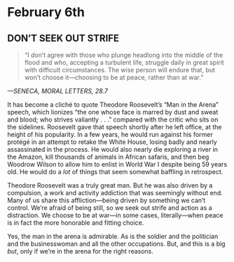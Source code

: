 # February 6th
## DON’T SEEK OUT STRIFE

> “I don’t agree with those who plunge headlong into the middle of the flood and who, accepting a turbulent life, struggle daily in great spirit with difficult circumstances. The wise person will endure that, but won’t choose it—choosing to be at peace, rather than at war.”

*—SENECA, MORAL LETTERS, 28.7*

It has become a cliché to quote Theodore Roosevelt’s “Man in the Arena” speech, which lionizes “the one whose face is marred by dust and sweat and blood; who strives valiantly . . .” compared with the critic who sits on the sidelines. Roosevelt gave that speech shortly after he left office, at the height of his popularity. In a few years, he would run against his former protégé in an attempt to retake the White House, losing badly and nearly assassinated in the process. He would also nearly die exploring a river in the Amazon, kill thousands of animals in African safaris, and then beg Woodrow Wilson to allow him to enlist in World War I despite being 59 years old. He would do a *lot* of things that seem somewhat baffling in retrospect.

Theodore Roosevelt was a truly great man. But he was also driven by a compulsion, a work and activity addiction that was seemingly without end. Many of us share this affliction—being driven by something we can’t control. We’re afraid of being still, so we seek out strife and action as a distraction. We choose to be at war—in some cases, literally—when peace is in fact the more honorable and fitting choice.

Yes, the man in the arena is admirable. As is the soldier and the politician and the businesswoman and all the other occupations. But, and this is a big *but*, only if we’re in the arena for the right reasons.

